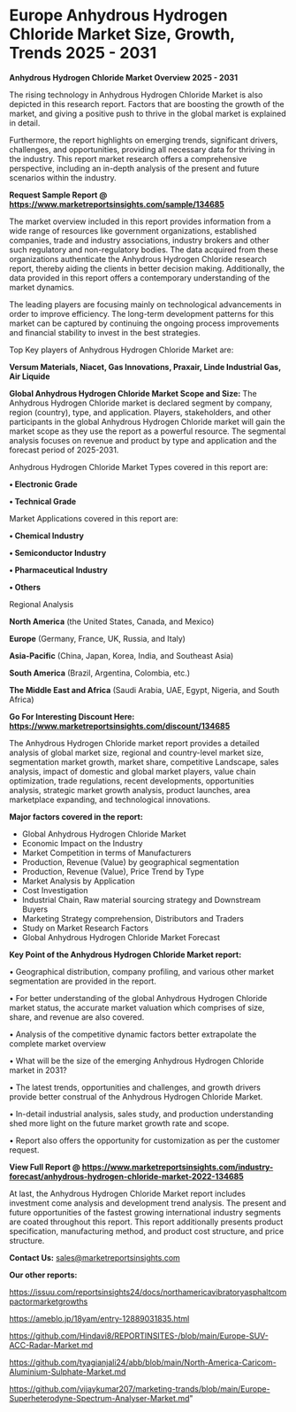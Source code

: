 # Europe Anhydrous Hydrogen Chloride Market Size, Growth, Trends 2025 - 2031

<Strong> Anhydrous Hydrogen Chloride Market Overview 2025 - 2031</strong>

The rising technology in Anhydrous Hydrogen Chloride Market is also depicted in this research report. Factors that are boosting the growth of the market, and giving a positive push to thrive in the global market is explained in detail.

Furthermore, the report highlights on emerging trends, significant drivers, challenges, and opportunities, providing all necessary data for thriving in the industry. This report market research offers a comprehensive perspective, including an in-depth analysis of the present and future scenarios within the industry.

<strong>Request Sample Report @ <a href=https://www.marketreportsinsights.com/sample/134685>https://www.marketreportsinsights.com/sample/134685</a></strong>

The market overview included in this report provides information from a wide range of resources like government organizations, established companies, trade and industry associations, industry brokers and other such regulatory and non-regulatory bodies. The data acquired from these organizations authenticate the Anhydrous Hydrogen Chloride research report, thereby aiding the clients in better decision making. Additionally, the data provided in this report offers a contemporary understanding of the market dynamics.

The leading players are focusing mainly on technological advancements in order to improve efficiency. The long-term development patterns for this market can be captured by continuing the ongoing process improvements and financial stability to invest in the best strategies.

Top Key players of Anhydrous Hydrogen Chloride Market are:

<strong>Versum Materials, Niacet, Gas Innovations, Praxair, Linde Industrial Gas, Air Liquide</strong>

<strong><b>Global Anhydrous Hydrogen Chloride Market Scope and Size:</b></strong>
The Anhydrous Hydrogen Chloride market is declared segment by company, region (country), type, and application. Players, stakeholders, and other participants in the global Anhydrous Hydrogen Chloride market will gain the market scope as they use the report as a powerful resource. The segmental analysis focuses on revenue and product by type and application and the forecast period of 2025-2031.

Anhydrous Hydrogen Chloride Market Types covered in this report are:

<strong>• Electronic Grade

• Technical Grade</strong>

Market Applications covered in this report are:

<strong>• Chemical Industry

• Semiconductor Industry

• Pharmaceutical Industry

• Others</strong> 

Regional Analysis

<strong>North America</strong> (the United States, Canada, and Mexico)

<strong>Europe</strong> (Germany, France, UK, Russia, and Italy)

<strong>Asia-Pacific</strong> (China, Japan, Korea, India, and Southeast Asia)

<strong>South America</strong> (Brazil, Argentina, Colombia, etc.)

<strong>The Middle East and Africa</strong> (Saudi Arabia, UAE, Egypt, Nigeria, and South Africa)

<strong>Go For Interesting Discount Here: <a href=https://www.marketreportsinsights.com/discount/134685>https://www.marketreportsinsights.com/discount/134685</a></strong>

The Anhydrous Hydrogen Chloride market report provides a detailed analysis of global market size, regional and country-level market size, segmentation market growth, market share, competitive Landscape, sales analysis, impact of domestic and global market players, value chain optimization, trade regulations, recent developments, opportunities analysis, strategic market growth analysis, product launches, area marketplace expanding, and technological innovations.

<strong><b>Major factors covered in the report:</b></strong>
<ul>
  <li>Global Anhydrous Hydrogen Chloride Market </li>
  <li>Economic Impact on the Industry</li>
  <li>Market Competition in terms of Manufacturers</li>
  <li>Production, Revenue (Value) by geographical segmentation</li>
  <li>Production, Revenue (Value), Price Trend by Type</li>
  <li>Market Analysis by Application</li>
  <li>Cost Investigation</li>
  <li>Industrial Chain, Raw material sourcing strategy and Downstream Buyers</li>
  <li>Marketing Strategy comprehension, Distributors and Traders</li>
  <li>Study on Market Research Factors</li>
  <li>Global Anhydrous Hydrogen Chloride Market Forecast</li>
</ul>

<strong><b>Key Point of the Anhydrous Hydrogen Chloride Market report:</b></strong>

• Geographical distribution, company profiling, and various other market segmentation are provided in the report.

• For better understanding of the global Anhydrous Hydrogen Chloride market status, the accurate market valuation which comprises of size, share, and revenue are also covered.

• Analysis of the competitive dynamic factors better extrapolate the complete market overview

• What will be the size of the emerging Anhydrous Hydrogen Chloride market in 2031?

• The latest trends, opportunities and challenges, and growth drivers provide better construal of the Anhydrous Hydrogen Chloride Market.

• In-detail industrial analysis, sales study, and production understanding shed more light on the future market growth rate and scope.

• Report also offers the opportunity for customization as per the customer request.

<strong><b>View Full Report @ <a href=https://www.marketreportsinsights.com/industry-forecast/anhydrous-hydrogen-chloride-market-2022-134685>https://www.marketreportsinsights.com/industry-forecast/anhydrous-hydrogen-chloride-market-2022-134685</a></b></strong>


At last, the Anhydrous Hydrogen Chloride Market report includes investment come analysis and development trend analysis. The present and future opportunities of the fastest growing international industry segments are coated throughout this report. This report additionally presents product specification, manufacturing method, and product cost structure, and price structure.

<strong>Contact Us:</strong>
sales@marketreportsinsights.com

<strong>Our other reports:</strong>

<a href=https://issuu.com/reportsinsights24/docs/northamericavibratoryasphaltcompactormarketgrowths>https://issuu.com/reportsinsights24/docs/northamericavibratoryasphaltcompactormarketgrowths</a>

<a href=https://ameblo.jp/18yam/entry-12889031835.html>https://ameblo.jp/18yam/entry-12889031835.html</a>

<a href=https://github.com/Hindavi8/REPORTINSITES-/blob/main/Europe-SUV-ACC-Radar-Market.md>https://github.com/Hindavi8/REPORTINSITES-/blob/main/Europe-SUV-ACC-Radar-Market.md</a>

<a href=https://github.com/tyagianjali24/abb/blob/main/North-America-Caricom-Aluminium-Sulphate-Market.md>https://github.com/tyagianjali24/abb/blob/main/North-America-Caricom-Aluminium-Sulphate-Market.md</a>

<a href=https://github.com/vijaykumar207/marketing-trands/blob/main/Europe-Superheterodyne-Spectrum-Analyser-Market.md>https://github.com/vijaykumar207/marketing-trands/blob/main/Europe-Superheterodyne-Spectrum-Analyser-Market.md</a>"
